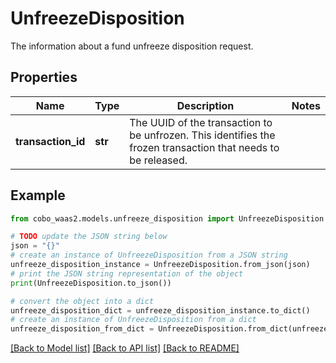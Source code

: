 # UnfreezeDisposition

The information about a fund unfreeze disposition request.

## Properties

Name | Type | Description | Notes
------------ | ------------- | ------------- | -------------
**transaction_id** | **str** | The UUID of the transaction to be unfrozen. This identifies the frozen transaction that needs to be released. | 

## Example

```python
from cobo_waas2.models.unfreeze_disposition import UnfreezeDisposition

# TODO update the JSON string below
json = "{}"
# create an instance of UnfreezeDisposition from a JSON string
unfreeze_disposition_instance = UnfreezeDisposition.from_json(json)
# print the JSON string representation of the object
print(UnfreezeDisposition.to_json())

# convert the object into a dict
unfreeze_disposition_dict = unfreeze_disposition_instance.to_dict()
# create an instance of UnfreezeDisposition from a dict
unfreeze_disposition_from_dict = UnfreezeDisposition.from_dict(unfreeze_disposition_dict)
```
[[Back to Model list]](../README.md#documentation-for-models) [[Back to API list]](../README.md#documentation-for-api-endpoints) [[Back to README]](../README.md)


